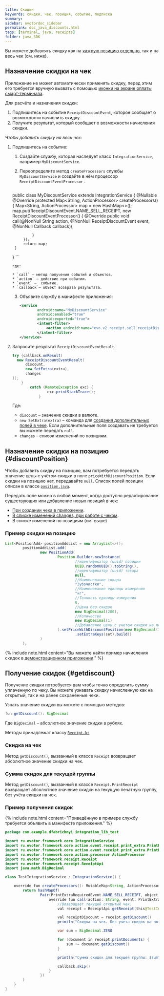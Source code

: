 ```yaml
---
title: Скидки
keywords: скидки, чек, позиция, событие, подписка
summary:
sidebar: evotordoc_sidebar
permalink: doc_java_discounts.html
tags: [terminal, java, receipts]
folder: java_SDK
---
```


Вы можете добавлять скидку как на [каждую позицию отдельно](./doc_java_discounts.html#discountPosition), так и на весь чек (см. ниже).

## Назначение скидки на чек

Приложение не может автоматически применять скидку, перед этим его требуется вручную вызвать с помощью [иконки на экране оплаты смарт-терминала](./doc_java_app_icon.html#SalesScreen).

Для расчёта и назначения скидки:

1. Подпишитесь на событие `ReceiptDiscountEvent`, которое сообщает о возможности начислить скидку.
2. Получите результат, который сообщает о возможности начисления скидки.

*Чтобы добавить скидку на весь чек:*

1. Подпишитесь на событие:

    1. Создайте службу, которая наследует класс `IntegrationService`, например `MyDiscountService`.
    2. Переопределите метод `createProcessors` службы `MyDiscountService` и создайте в нём процессор `ReceiptDiscountEventProcessor` .

       ```java
      public class MyDiscountService extends IntegrationService {
        @Nullable
        @Override
        protected Map<String, ActionProcessor> createProcessors() {
            Map<String, ActionProcessor> map = new HashMap<>();
            map.put(ReceiptDiscountEvent.NAME_SELL_RECEIPT, new ReceiptDiscountEventProcessor() {
                @Override
                public void call(@NonNull String action, @NonNull ReceiptDiscountEvent event, @NonNull Callback callback){

                }
            });
            return map;
        }
    }
       ```

       где:

       * `call` – метод получения событий и объектов.
       * `action` – действие при событии.
       * `event` –  событие.
       * `callback`– объект возврата результата.


    3. Объявите службу в манифесте приложения:

       ```xml
       <service
               android:name="MyDiscountService"
               android:enabled="true"
               android:exported="true">
               <intent-filter>
                   <action android:name="evo.v2.receipt.sell.receiptDiscount" />
               </intent-filter>
       </service>
       ```

2. Запросите результат `ReceiptDiscountEventResult`.

   ```java
   try {callback.onResult(
     new ReceiptDiscountEventResult(
         discount,
         new SetExtra(extra),
         changes
   ));
       }
           catch (RemoteException exc) {
                   exc.printStackTrace();
               }

   ```

   Где:

   * `discount` – значение скидки в валюте.
   * `new SetExtra(extra)` – команда для [создания дополнительных полей в чеке](./doc_java_receipt_extras.html). Если дополнительные поля создавать не требуется вы можете передать `null`.
   * `changes` – список изменений по позициям.

## Назначение скидки на позицию {#discountPosition}

Чтобы добавить скидку на позицию, вам потребуется передать значение цены с учётом скидки в поле `priceWithDiscountPosition`. Если скидки на позицию нет, передавайте `null`. Список полей позиции описан в классе [`position.java`](https://github.com/evotor/integration-library/blob/develop/src/main/java/ru/evotor/framework/receipt/Position.java).

Передать поле можно в любой момент, когда доступно редактирование существующих или добавление новых позиций в чек:

* [При создании чека в приложении](./doc_java_receipt_creation.html).
* [В списке изменений changes, при работе с чеком](./doc_java_receipt_interactions.html).
* В списке изменений по позициям (см. выше)

### Пример скидки на позицию

```java
List<PositionAdd> positionAddList = new ArrayList<>();
        positionAddList.add(
                new PositionAdd(
                        Position.Builder.newInstance(
                                //идентификатор (uuid) позиции
                                UUID.randomUUID().toString(),
                                //идентификатор (uuid) товара
                                null,
                                //Наименование товара
                                "Зубочистки",
                                //Наименование единицы измерения
                                "кг",
                                //Точность единицы измерения
                                0,
                                //Цена без скидок
                                new BigDecimal(200),
                                //Количество
                                new BigDecimal(1)
                                //Добавление цены с учетом скидки на позицию. Итог = price - priceWithDiscountPosition
                        ).setPriceWithDiscountPosition(new BigDecimal(100))
                                .setExtraKeys(set).build()
                )
        );
```

{% include note.html content="Вы можете найти пример начисления скидок в [демонстрационном приложении](https://github.com/evotor/evotor-api-example/blob/master/app/src/main/java/ru/qualitylab/evotor/evotortest6/MyDiscountService.java)." %}

## Получение скидок {#getdiscount}

Получение скидки потребуется вам чтобы точно определить сумму уплаченную по чеку. Вы можете узнавать скидку начисленную как на открытый, так и на ранее сохранённые чеки.

Узнать значение скидки вы можете с помощью методов:

```java
fun getDiscount(): BigDecimal
```

Где `BigDecimal` – абсолютное значение скидки в рублях.

Методы принадлежат классу [`Receipt.kt`]()

### Скидка на чек

Метод `getDiscount()`, вызванный в классе `Receipt` возвращает абсолютное значение скидки на чек.

### Сумма скидок для текущей группы

Метод `getDiscount()`, вызванный в классе `Receipt.PrintReceipt` возвращает абсолютное значение скидки на текущую печатную группу, без учёта скидки на чек.


### Пример получения скидок

{% include note.html content="Приведённую в примере службу требуется объявить в манифесте приложения." %}

```java
package com.example.dfabrichnyi.integration_lib_test

import ru.evotor.framework.core.IntegrationService
import ru.evotor.framework.core.action.event.receipt.print_extra.PrintExtraRequiredEvent
import ru.evotor.framework.core.action.event.receipt.print_extra.PrintExtraRequiredEventProcessor
import ru.evotor.framework.core.action.processor.ActionProcessor
import ru.evotor.framework.receipt.Receipt
import ru.evotor.framework.receipt.ReceiptApi
import java.math.BigDecimal

class TestIntegrationService : IntegrationService() {

    override fun createProcessors(): MutableMap<String, ActionProcessor> {
        return hashMapOf(
                Pair(PrintExtraRequiredEvent.NAME_SELL_RECEIPT, object : PrintExtraRequiredEventProcessor() {
                    override fun call(action: String, event: PrintExtraRequiredEvent, callback: Callback) {
                        //Возвращает текущий открытый чек.
                        val receipt = ReceiptApi.getReceipt(this@TestIntegrationService, Receipt.Type.SELL)!!

                        val receiptDiscount = receipt.getDiscount()
                        println("Скидка на чек. Без учета скидок на позиции: $receiptDiscount")

                        var sum = BigDecimal.ZERO

                        for (document in receipt.printDocuments) {
                            sum += document.getDiscount()
                        }

                        println("Сумма скидок для текущей группы: $sum")

                        callback.skip()
                    }
                })
        )
    }
}
```
